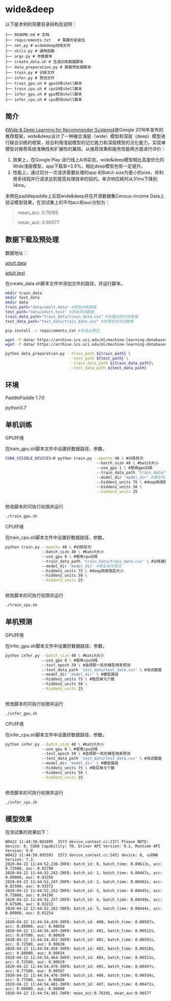# wide&deep

 以下是本例的简要目录结构及说明： 



```
├── README.md # 文档
├── requirements.txt   # 需要的安装包
├── net.py # wide&deep网络文件
├── utils.py # 通用函数
├── args.py # 参数脚本
├── create_data.sh # 生成训练数据脚本
├── data_preparation.py # 数据预处理脚本
├── train.py # 训练文件
├── infer.py # 预测文件
├── train_gpu.sh # gpu训练shell脚本
├── train_cpu.sh # cpu训练shell脚本
├── infer_gpu.sh # gpu预测shell脚本
├── infer_cpu.sh # cpu预测shell脚本
```

## 简介

[《Wide & Deep Learning for Recommender Systems》]( https://arxiv.org/pdf/1606.07792.pdf)是Google 2016年发布的推荐框架，wide&deep设计了一种融合浅层（wide）模型和深层（deep）模型进行联合训练的框架，综合利用浅层模型的记忆能力和深层模型的泛化能力，实现单模型对推荐系统准确性和扩展性的兼顾。从推荐效果和服务性能两方面进行评价：

1. 效果上，在Google Play 进行线上A/B实验，wide&deep模型相比高度优化的Wide浅层模型，app下载率+3.9%。相比deep模型也有一定提升。
2. 性能上，通过切分一次请求需要处理的app 的Batch size为更小的size，并利用多线程并行请求达到提高处理效率的目的。单次响应耗时从31ms下降到14ms。

本例在paddlepaddle上实现wide&deep并在开源数据集Census-income Data上验证模型效果，在测试集上的平均acc和auc分别为：

> mean_acc: 0.76195
>
> mean_auc: 0.90577

## 数据下载及预处理

数据地址： 

[adult.data](https://archive.ics.uci.edu/ml/machine-learning-databases/adult/adult.data)

[adult.test](https://archive.ics.uci.edu/ml/machine-learning-databases/adult/adult.test)

在create_data.sh脚本文件中添加文件的路径，并运行脚本。

```sh
mkdir train_data
mkdir test_data
mkdir data
train_path="data/adult.data" #原始训练数据
test_path="data/adult.test" #原始测试数据
train_data_path="train_data/train_data.csv" #处理后的训练数据
test_data_path="test_data/train_data.csv" #处理后的测试数据

pip install -r requirements.txt #安装必需包

wget -P data/ https://archive.ics.uci.edu/ml/machine-learning-databases/adult/adult.data
wget -P data/ https://archive.ics.uci.edu/ml/machine-learning-databases/adult/adult.test

python data_preparation.py --train_path ${train_path} \
                            --test_path ${test_path} \
                            --train_data_path ${train_data_path}\
                            --test_data_path ${test_data_path}

```

## 环境

 PaddlePaddle 1.7.0 

 python3.7 

## 单机训练

GPU环境

在train_gpu.sh脚本文件中设置好数据路径、参数。

```sh
CUDA_VISIBLE_DEVICES=0 python train.py --epochs 40 \ #训练轮次
                                        --batch_size 40 \ #batch大小
                                        --use_gpu 1 \ #使用gpu训练
                                        --train_data_path 'train_data/train_data.csv' \ #训练数据
                                        --model_dir 'model_dir' #模型保存路径
                                        --hidden1_units 75 \ #deep网络隐层大小
                                        --hidden2_units 50 \
                                        --hidden3_units 25
                
```

修改脚本的可执行权限并运行

```sh
./train_gpu.sh
```

CPU环境

在train_cpu.sh脚本文件中设置好数据路径、参数。

```sh
python train.py --epochs 40 \ #训练轮次
                --batch_size 40 \ #batch大小
                --use_gpu 0 \ #使用cpu训练
                --train_data_path 'train_data/train_data.csv' \ #训练数据
                --model_dir 'model_dir' #模型保存路径
                --hidden1_units 75 \ #deep网络隐层大小
                --hidden2_units 50 \
                --hidden3_units 25
                
```

修改脚本的可执行权限并运行

```
./train_cpu.sh
```

## 单机预测

GPU环境

在infer_gpu.sh脚本文件中设置好数据路径、参数。

```sh
python infer.py --batch_size 40 \ #batch大小
                --use_gpu 0 \ #使用cpu训练
                --test_epoch 39 \ #选择那一轮的模型用来预测
                --test_data_path 'test_data/test_data.csv' \ #测试数据
                --model_dir 'model_dir' \ #模型路径
                --hidden1_units 75 \ #隐层单元个数
                --hidden2_units 50 \
                --hidden3_units 25
                
```

修改脚本的可执行权限并运行

```sh
./infer_gpu.sh
```

CPU环境

在infer_cpu.sh脚本文件中设置好数据路径、参数。

```sh
python infer.py --batch_size 40 \ #batch大小
                --use_gpu 0 \ #使用cpu训练
                --test_epoch 39 \ #选择那一轮的模型用来预测
                --test_data_path 'test_data/test_data.csv' \ #测试数据
                --model_dir 'model_dir' \ #模型路径
                --hidden1_units 75 \ #隐层单元个数
                --hidden2_units 50 \
                --hidden3_units 25
                
```

修改脚本的可执行权限并运行

```
./infer_cpu.sh
```

## 模型效果

在测试集的效果如下：

```
W0422 11:44:50.891095  1573 device_context.cc:237] Please NOTE: device: 0, CUDA Capability: 70, Driver API Version: 9.2, Runtime API Version: 9.0
W0422 11:44:50.895593  1573 device_context.cc:245] device: 0, cuDNN Version: 7.3.
2020-04-22 11:44:52,236-INFO: batch_id: 0, batch_time: 0.00613s, acc: 0.72500, auc: 0.92790
2020-04-22 11:44:52,242-INFO: batch_id: 1, batch_time: 0.00467s, acc: 0.80000, auc: 0.93356
2020-04-22 11:44:52,247-INFO: batch_id: 2, batch_time: 0.00462s, acc: 0.82500, auc: 0.93372
2020-04-22 11:44:52,252-INFO: batch_id: 3, batch_time: 0.00445s, acc: 0.75000, auc: 0.94198
2020-04-22 11:44:52,257-INFO: batch_id: 4, batch_time: 0.00449s, acc: 0.67500, auc: 0.93222
2020-04-22 11:44:52,262-INFO: batch_id: 5, batch_time: 0.00444s, acc: 0.80000, auc: 0.92254
......
2020-04-22 11:44:54,439-INFO: batch_id: 400, batch_time: 0.00507s, acc: 0.80000, auc: 0.90650
2020-04-22 11:44:54,445-INFO: batch_id: 401, batch_time: 0.00512s, acc: 0.67500, auc: 0.90658
2020-04-22 11:44:54,452-INFO: batch_id: 402, batch_time: 0.00591s, acc: 0.72500, auc: 0.90638
2020-04-22 11:44:54,458-INFO: batch_id: 403, batch_time: 0.00518s, acc: 0.80000, auc: 0.90634
2020-04-22 11:44:54,464-INFO: batch_id: 404, batch_time: 0.00513s, acc: 0.72500, auc: 0.90619
2020-04-22 11:44:54,470-INFO: batch_id: 405, batch_time: 0.00497s, acc: 0.77500, auc: 0.90597
2020-04-22 11:44:54,476-INFO: batch_id: 406, batch_time: 0.00554s, acc: 0.77500, auc: 0.90606
2020-04-22 11:44:54,481-INFO: batch_id: 407, batch_time: 0.00471s, acc: 0.00000, auc: 0.90608
2020-04-22 11:44:54,481-INFO: mean_acc:0.76195, mean_auc:0.90577
```

